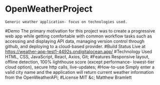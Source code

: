 # OpenWeatherProject
    Generic weather application- focus on technologies used.
  #Demo
    The primary motivation for this project was to create a progressive web app while getting 
    comfortable with common workflow tasks such as accessing and displaying API data, 
    managing version control through github, and deploying to a cloud-based provider.
  #Build Status
    Live at https://weather-app-test1-4492s.ondigitalocean.app/
  #Technology Used
    HTML, CSS, JavaScript, React, Axios, Git;
  #Features
    Responsive layout, offline detection, 100% lighthouse score (except performance- lowest-tier cloud option),
    secure http calls, live-updates;
  #How-to-use
    Simply enter a valid city name and the application will return current weather information from the OpenWeatherAPi;
  #License
    MIT &c; Matthew Bramlett
